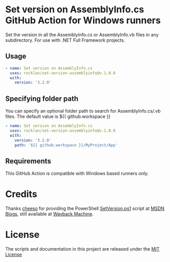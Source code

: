 # Set version on AssemblyInfo.cs GitHub Action for Windows runners
Set the version in all the AssemblyInfo.cs or AssemblyInfo.vb files in any subdirectory. For use with .NET Full Framework projects.

## Usage

```yml
- name: Set version on AssemblyInfo.cs
  uses: rocklan/set-version-assemblyinfo@v.1.0.0
  with:
    version: '3.2.0'
```

## Specifying folder path
You can specify an optional folder path to search for AssemblyInfo.cs/.vb files. The default value is ${{ github.workspace }}

```yml
- name: Set version on AssemblyInfo.cs
  uses: rocklan/set-version-assemblyinfo@v.1.0.0
  with:
    version: '3.2.0'
    path: '${{ github.workspace }}/MyProject/App'
```

## Requirements
This GitHub Action is compatible with Windows based runners only.

# Credits

Thanks [cheeso](http://social.msdn.microsoft.com/profile/cheeso/) for providing the PowerShell [SetVersion.ps1](https://web.archive.org/web/20151112002214/http://blogs.msdn.com/cfs-file.ashx/__key/communityserver-components-postattachments/00-08-41-04-10/SetVersion.ps1) script at [MSDN Blogs](http://blogs.msdn.com/b/dotnetinterop/archive/2008/04/21/powershell-script-to-batch-update-assemblyinfo-cs-with-new-version.aspx), still available at [Wayback Machine](https://web.archive.org/web/20151112002214/http://blogs.msdn.com/b/dotnetinterop/archive/2008/04/21/powershell-script-to-batch-update-assemblyinfo-cs-with-new-version.aspx).

# License

The scripts and documentation in this project are released under the [MIT License](LICENSE)
